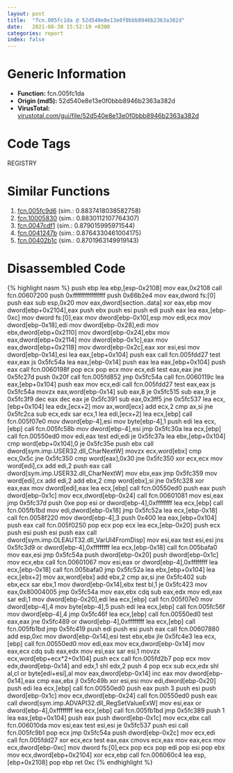 ```yaml
---
layout: post
title:  "fcn.005fc1da @ 52d540e8e13e0f0bbb8946b2363a382d"
date:   2021-08-30 15:52:19 +0300
categories: report
index: false
---
```


# Generic Information
- **Function:** fcn.005fc1da
- **Origin (md5):** 52d540e8e13e0f0bbb8946b2363a382d
- **VirusTotal:** [virustotal.com/gui/file/52d540e8e13e0f0bbb8946b2363a382d][virustotal_ref]

# Code Tags
<span class="tag" id="REGISTRY">REGISTRY</span>


# Similar Functions

1. [fcn.005fc9d6][similar_1_ref] (sim.: 0.8837418038582758)
2. [fcn.10005830][similar_2_ref] (sim.: 0.8830112107764307)
3. [fcn.0047cdf1][similar_3_ref] (sim.: 0.879015995971544)
4. [fcn.0041247b][similar_4_ref] (sim.: 0.8764330461004175)
5. [fcn.00402b1c][similar_5_ref] (sim.: 0.8701963149919143)


# Disassembled Code

{% highlight nasm %}
push ebp
lea ebp,[esp-0x2108]
mov eax,0x2108
call fcn.00607200
push 0xffffffffffffffff
push 0x66b2e4
mov eax,dword fs:[0]
push eax
sub esp,0x20
mov eax,dword[section..data]
xor eax,ebp
mov dword[ebp+0x2104],eax
push ebx
push esi
push edi
push eax
lea eax,[ebp-0xc]
mov dword fs:[0],eax
mov dword[ebp-0x10],esp
mov edi,ecx
mov dword[ebp-0x18],edi
mov dword[ebp-0x28],edi
mov ebx,dword[ebp+0x2110]
mov dword[ebp-0x24],ebx
mov eax,dword[ebp+0x2114]
mov dword[ebp-0x1c],eax
mov eax,dword[ebp+0x2118]
mov dword[ebp-0x2c],eax
xor esi,esi
mov dword[ebp-0x14],esi
lea eax,[ebp+0x104]
push eax
call fcn.005fdd27
test eax,eax
js 0x5fc54a
lea eax,[ebp-0x14]
push eax
lea eax,[ebp+0x104]
push eax
call fcn.0060198f
pop ecx
pop ecx
mov ecx,edi
test eax,eax
jne 0x5fc27d
push 0x20f
call fcn.005fd852
jmp 0x5fc54a
call fcn.0060119c
lea eax,[ebp+0x104]
push eax
mov ecx,edi
call fcn.005fdd27
test eax,eax
js 0x5fc54a
movzx eax,word[ebp-0x14]
sub eax,8
je 0x5fc515
sub eax,9
je 0x5fc3f9
dec eax
dec eax
je 0x5fc391
sub eax,0x3ff5
jne 0x5fc537
lea ecx,[ebp+0x104]
lea edx,[ecx+2]
mov ax,word[ecx]
add ecx,2
cmp ax,si
jne 0x5fc2ca
sub ecx,edx
sar ecx,1
lea edi,[ecx+2]
lea ecx,[ebp]
call fcn.005f07e0
mov dword[ebp-4],esi
mov byte[ebp-4],1
push edi
lea ecx,[ebp]
call fcn.005fc58b
mov dword[ebp-4],esi
jmp 0x5fc30a
lea ecx,[ebp]
call fcn.00550ed0
mov edi,eax
test edi,edi
je 0x5fc37a
lea ebx,[ebp+0x104]
cmp word[ebp+0x104],0
je 0x5fc35e
push ebx
call dword[sym.imp.USER32.dll_CharNextW]
movzx ecx,word[ebx]
cmp ecx,0x5c
jne 0x5fc350
cmp word[eax],0x30
jne 0x5fc350
xor ecx,ecx
mov word[edi],cx
add edi,2
push eax
call dword[sym.imp.USER32.dll_CharNextW]
mov ebx,eax
jmp 0x5fc359
mov word[edi],cx
add edi,2
add ebx,2
cmp word[ebx],si
jne 0x5fc328
xor eax,eax
mov dword[edi],eax
lea ecx,[ebp]
call fcn.00550ed0
push eax
push dword[ebp-0x1c]
mov ecx,dword[ebp-0x24]
call fcn.00601081
mov esi,eax
jmp 0x5fc37d
push 0xe
pop esi
or dword[ebp-4],0xffffffff
lea ecx,[ebp]
call fcn.005fb1bd
mov edi,dword[ebp-0x18]
jmp 0x5fc52a
lea ecx,[ebp-0x18]
call fcn.0058f220
mov dword[ebp-4],3
push 0x400
lea eax,[ebp+0x104]
push eax
call fcn.005f0250
pop ecx
pop ecx
lea ecx,[ebp-0x20]
push ecx
push esi
push esi
push eax
call dword[sym.imp.OLEAUT32.dll_VarUI4FromDisp]
mov esi,eax
test esi,esi
jns 0x5fc3d9
or dword[ebp-4],0xffffffff
lea ecx,[ebp-0x18]
call fcn.005bafa0
mov eax,esi
jmp 0x5fc54a
push dword[ebp-0x20]
push dword[ebp-0x1c]
mov ecx,ebx
call fcn.00601067
mov esi,eax
or dword[ebp-4],0xffffffff
lea ecx,[ebp-0x18]
call fcn.005bafa0
jmp 0x5fc52a
lea ebx,[ebp+0x104]
lea ecx,[ebx+2]
mov ax,word[ebx]
add ebx,2
cmp ax,si
jne 0x5fc402
sub ebx,ecx
sar ebx,1
mov dword[ebp-0x14],ebx
test bl,1
je 0x5fc423
mov eax,0x80004005
jmp 0x5fc54a
mov eax,ebx
cdq
sub eax,edx
mov edi,eax
sar edi,1
mov dword[ebp-0x20],edi
lea ecx,[ebp]
call fcn.005f07e0
mov dword[ebp-4],4
mov byte[ebp-4],5
push edi
lea ecx,[ebp]
call fcn.005fc56f
mov dword[ebp-4],4
jmp 0x5fc46f
lea ecx,[ebp]
call fcn.00550ed0
test eax,eax
jne 0x5fc489
or dword[ebp-4],0xffffffff
lea ecx,[ebp]
call fcn.005fb1bd
jmp 0x5fc419
push edi
push esi
push eax
call fcn.00607880
add esp,0xc
mov dword[ebp-0x14],esi
test ebx,ebx
jle 0x5fc4e3
lea ecx,[ebp]
call fcn.00550ed0
mov edi,eax
mov ecx,dword[ebp-0x14]
mov eax,ecx
cdq
sub eax,edx
mov esi,eax
sar esi,1
movzx ecx,word[ebp+ecx*2+0x104]
push ecx
call fcn.005fd2b7
pop ecx
mov edx,dword[ebp-0x14]
and edx,1
shl edx,2
push 4
pop ecx
sub ecx,edx
shl al,cl
or byte[edi+esi],al
mov eax,dword[ebp-0x14]
inc eax
mov dword[ebp-0x14],eax
cmp eax,ebx
jl 0x5fc49b
xor esi,esi
mov edi,dword[ebp-0x20]
push edi
lea ecx,[ebp]
call fcn.00550ed0
push eax
push 3
push esi
push dword[ebp-0x1c]
mov ecx,dword[ebp-0x24]
call fcn.00550ed0
push eax
call dword[sym.imp.ADVAPI32.dll_RegSetValueExW]
mov esi,eax
or dword[ebp-4],0xffffffff
lea ecx,[ebp]
call fcn.005fb1bd
jmp 0x5fc389
push 1
lea eax,[ebp+0x104]
push eax
push dword[ebp-0x1c]
mov ecx,ebx
call fcn.006010da
mov esi,eax
test esi,esi
je 0x5fc537
push esi
call fcn.005fc9b1
pop ecx
jmp 0x5fc54a
push dword[ebp-0x2c]
mov ecx,edi
call fcn.005fdd27
xor ecx,ecx
test eax,eax
cmovs ecx,eax
mov eax,ecx
mov ecx,dword[ebp-0xc]
mov dword fs:[0],ecx
pop ecx
pop edi
pop esi
pop ebx
mov ecx,dword[ebp+0x2104]
xor ecx,ebp
call fcn.006060c4
lea esp,[ebp+0x2108]
pop ebp
ret 0xc
{% endhighlight %}


[similar_1_ref]: /report/fcn.005fc9d6@52d540e8e13e0f0bbb8946b2363a382d
[similar_2_ref]: /report/fcn.10005830@4c3818fdf32d89a09257dbc9d3e142ea
[similar_3_ref]: /report/fcn.0047cdf1@d96761eb00d2d97e2b6f5ffffed0b46a
[similar_4_ref]: /report/fcn.0041247b@7b00dd8f2abf54a73bfb09681334ff78
[similar_5_ref]: /report/fcn.00402b1c@6c5b0418e4a4c57d99cda47d2717045d
[virustotal_ref]: https://www.virustotal.com/gui/file/52d540e8e13e0f0bbb8946b2363a382d